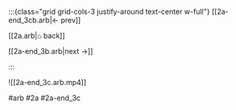 :::{class="grid grid-cols-3 justify-around text-center w-full"}
[[2a-end_3cb.arb|← prev]]

[[2a.arb|⌂ back]]

[[2a-end_3b.arb|next →]]

:::

![[2a-end_3c.arb.mp4]]

#arb #2a #2a-end_3c